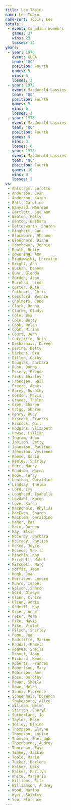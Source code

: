 ```yaml
---
title: Lee Tobin
name: Lee Tobin
name-sort: Tobin, Lee
totals:
 - event: Canadian Women's
   games: 37
   wins: 23
   losses: 14
years:
 - year: 1970
   event: CLCA
   team: "QC"
   position: Fourth
   games: 9
   wins: 6
   losses: 3
 - year: 1972
   event: Macdonald Lassies
   team: "QC"
   position: Fourth
   games: 9
   wins: 6
   losses: 3
 - year: 1973
   event: Macdonald Lassies
   team: "QC"
   position: Fourth
   games: 9
   wins: 3
   losses: 6
 - year: 1975
   event: Macdonald Lassies
   team: "QC"
   position: Fourth
   games: 10
   wins: 8
   losses: 2
vs:
 - Ahlstrom, Loretto
 - Anderson, Joan
 - Anderson, Karen
 - Ball, Caroline
 - Banyard, Maureen
 - Bartlett, Sue Ann
 - Beaton, Polly
 - Benton, Barbara
 - Bettesworth, Sharon
 - Binghert, Jan
 - Blackburn, Shannon
 - Blanchard, Diane
 - Boomhower, Jennie
 - Booth, Betty
 - Bowering, Ann
 - Bradawaski, Lorraine
 - Bright, Ann
 - Buchan, Deanne
 - Buhr, Glenda
 - Burden, Jean
 - Burnham, Linda
 - Carter, Ruth
 - Cathcart, Chris
 - Cessford, Bonnie
 - Chalmers, Jane
 - Clark, Donna
 - Clarke, Gladys
 - Cole, Bea
 - Cole, Betty
 - Cook, Helen
 - Cook, Miriam
 - Court, Jean
 - Cutcliffe, Ruth
 - Desharnais, Doreen
 - Devine, Betty
 - Dickens, Dru
 - Dillon, Cathy
 - Douglas, Barbara
 - Dunn, Donna
 - Essery, Brenda
 - Fisk, Shirley
 - Frandsen, Gail
 - Freeze, Agnes
 - Garey, Dorothy
 - Gordon, Mavis
 - Graves, Thelma
 - Grey, Sharon
 - Grigg, Sharon
 - Henry, Ruby
 - Hiscock, Francis
 - Hiscock, Gail
 - Hodgins, Elizabeth
 - Howse, Lillian
 - Ingram, Joan
 - Jamison, Betty
 - Johnston, Pauline
 - Johnston, Vyvienne
 - Kaese, Karin
 - Keeley, Shirley
 - Kerr, Nancy
 - Knudson, Norma
 - Kope, Terry
 - Lenihan, Geraldine
 - Lindsay, Thelma
 - Lord, Ivy
 - Lougheed, Isabelle
 - Lovdahl, Karen
 - Love, Karen
 - MacDonald, Phyliss
 - MacEwen, Sharon
 - Macklem, Geraldine
 - Maher, Pat
 - Main, Doreen
 - May, Elsie
 - McCurdy, Barbara
 - McCrady, Phyliss
 - McKee, Joyce
 - McLeod, Sheila
 - Minchin, Kay
 - Mitchell, Mabel
 - Mitchell, Marg
 - Moffat, Jean
 - Mogk, Joan
 - Morrison, Lenore
 - Munro, Isabel
 - Nelson, Sharon
 - Nord, Gladys
 - Olsen, Claire
 - Olsen, Doris
 - O'Neill, Kay
 - Orser, Anne
 - Pezer, Vera
 - Pike, Mavis
 - Pike, Violet
 - Pilson, Shirley
 - Pope, Joan
 - Radcliffe, Marion
 - Raddal, Pamela
 - Reeves, Sheila
 - Renouf, Joan
 - Richard, Kenda
 - Roberts, Frances
 - Robertson, Mary
 - Robinson, Ann
 - Rose, Dorothy
 - Rowan, Sheila
 - Rowe, Helen
 - Sanna, Florence
 - Schoenhais, Dorenda
 - Shakespere, Alice
 - Sillman, Helen
 - Stirton, Cheryl
 - Sutherland, Jo
 - Taylor, Rose
 - Tetley, Elaine
 - Thompson, Elayne
 - Thompson, Louise
 - Thomson, Shelaugh
 - Thornburne, Audrey
 - Thornham, Faye
 - Tinney, Jackie
 - Toole, Marie
 - Tucker, Darlene
 - Walker, Lois
 - Walker, Marilyn
 - White, Marjorie
 - Williams, Rita
 - Williamson, Audrey
 - Wood, Marina
 - Wyer, Shirley
 - Yeo, Florence
---
```

